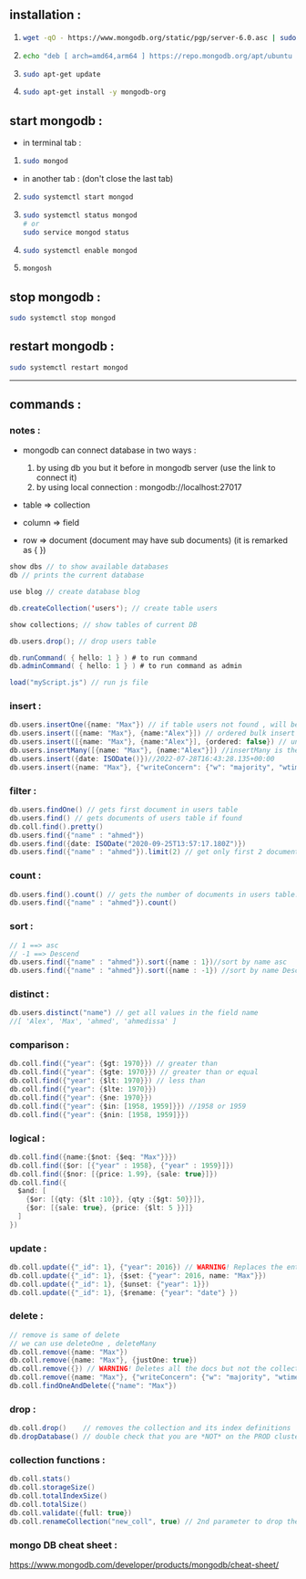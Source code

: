 ## installation :

1) ```bash
   wget -qO - https://www.mongodb.org/static/pgp/server-6.0.asc | sudo apt-key add -
   ```

2) ```bash
   echo "deb [ arch=amd64,arm64 ] https://repo.mongodb.org/apt/ubuntu focal/mongodb-org/6.0 multiverse" | sudo tee /etc/apt/sources.list.d/mongodb-org-6.0.list
   ```

3) ```bash
   sudo apt-get update
   ```

4) ```bash
   sudo apt-get install -y mongodb-org
   ```

## start mongodb :

* in terminal tab :

1) ```bash
   sudo mongod
   ```

* in another tab : (don't close the last tab)

2) ```bash
   sudo systemctl start mongod
   ```

3) ```bash
   sudo systemctl status mongod
   # or
   sudo service mongod status
   ```

4) ```bash
   sudo systemctl enable mongod
   ```

5) ```bash
   mongosh
   ```

## stop mongodb :

```bash
sudo systemctl stop mongod
```

## restart mongodb :

```bash
sudo systemctl restart mongod
```

-----------------------

## commands :

### notes :

* mongodb can connect database in two ways :
  1) by using db you but it before in mongodb server (use the link to connect it)
  2) by using local connection : mongodb://localhost:27017

* table => collection
* column => field
* row => document (document may have sub documents) (it is remarked as { })

```scala
show dbs // to show available databases
db // prints the current database
```

```scala
use blog // create database blog
```

```scala
db.createCollection('users'); // create table users
```

```scala
show collections; // show tables of current DB
```

```scala
db.users.drop(); // drop users table
```

```scala
db.runCommand( { hello: 1 } ) # to run command 
db.adminCommand( { hello: 1 } ) # to run command as admin
```

```scala
load("myScript.js") // run js file
```

### insert :

```scala
db.users.insertOne({name: "Max"}) // if table users not found , will be created
db.users.insert([{name: "Max"}, {name:"Alex"}]) // ordered bulk insert (we added two documents (objects or rows))
db.users.insert([{name: "Max"}, {name:"Alex"}], {ordered: false}) // unordered bulk insert
db.users.insertMany([{name: "Max"}, {name:"Alex"}]) //insertMany is the same as insert 
db.users.insert({date: ISODate()})//2022-07-28T16:43:28.135+00:00
db.users.insert({name: "Max"}, {"writeConcern": {"w": "majority", "wtimeout": 5000}}) // we can add sub document in document
```

### filter :

```scala
db.users.findOne() // gets first document in users table
db.users.find() // gets documents of users table if found
db.coll.find().pretty() 
db.users.find({"name" : "ahmed"})
db.users.find({date: ISODate("2020-09-25T13:57:17.180Z")})
db.users.find({"name" : "ahmed"}).limit(2) // get only first 2 documents of the filter result
```

### count :

```scala
db.users.find().count() // gets the number of documents in users table.
db.users.find({"name" : "ahmed"}).count()
```

### sort :

```scala
// 1 ==> asc
// -1 ==> Descend
db.users.find({"name" : "ahmed"}).sort({name : 1})//sort by name asc 
db.users.find({"name" : "ahmed"}).sort({name : -1}) //sort by name Descend
```

### distinct :

```scala
db.users.distinct("name") // get all values in the field name 
//[ 'Alex', 'Max', 'ahmed', 'ahmedissa' ]
```

### comparison :

```scala
db.coll.find({"year": {$gt: 1970}}) // greater than
db.coll.find({"year": {$gte: 1970}}) // greater than or equal
db.coll.find({"year": {$lt: 1970}}) // less than
db.coll.find({"year": {$lte: 1970}})
db.coll.find({"year": {$ne: 1970}}) 
db.coll.find({"year": {$in: [1958, 1959]}}) //1958 or 1959
db.coll.find({"year": {$nin: [1958, 1959]}})
```

### logical :

```scala
db.coll.find({name:{$not: {$eq: "Max"}}})
db.coll.find({$or: [{"year" : 1958}, {"year" : 1959}]})
db.coll.find({$nor: [{price: 1.99}, {sale: true}]})
db.coll.find({
  $and: [
    {$or: [{qty: {$lt :10}}, {qty :{$gt: 50}}]},
    {$or: [{sale: true}, {price: {$lt: 5 }}]}
  ]
})
```

### update :

```scala
db.coll.update({"_id": 1}, {"year": 2016}) // WARNING! Replaces the entire document
db.coll.update({"_id": 1}, {$set: {"year": 2016, name: "Max"}})
db.coll.update({"_id": 1}, {$unset: {"year": 1}})
db.coll.update({"_id": 1}, {$rename: {"year": "date"} })
```

### delete :

```scala
// remove is same of delete 
// we can use deleteOne , deleteMany
db.coll.remove({name: "Max"})
db.coll.remove({name: "Max"}, {justOne: true})
db.coll.remove({}) // WARNING! Deletes all the docs but not the collection itself and its index definitions
db.coll.remove({name: "Max"}, {"writeConcern": {"w": "majority", "wtimeout": 5000}})
db.coll.findOneAndDelete({"name": "Max"})
```

### drop :

```scala
db.coll.drop()    // removes the collection and its index definitions
db.dropDatabase() // double check that you are *NOT* on the PROD cluster... :-)
```

### collection functions :

```scala
db.coll.stats()
db.coll.storageSize()
db.coll.totalIndexSize()
db.coll.totalSize()
db.coll.validate({full: true})
db.coll.renameCollection("new_coll", true) // 2nd parameter to drop the target collection if exists
```

### mongo DB cheat sheet :

https://www.mongodb.com/developer/products/mongodb/cheat-sheet/